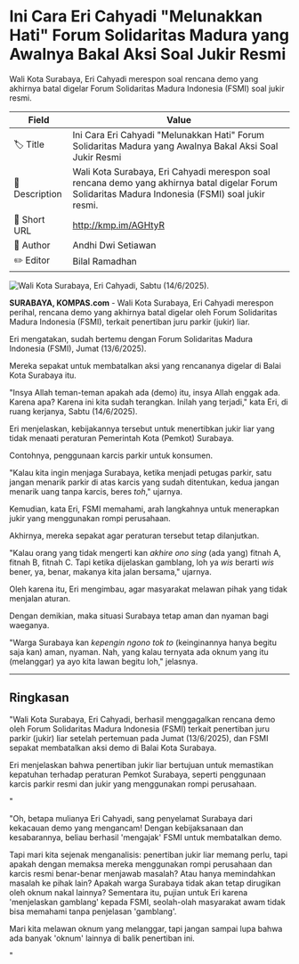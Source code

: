 # Ini Cara Eri Cahyadi "Melunakkan Hati" Forum Solidaritas Madura yang Awalnya Bakal Aksi Soal Jukir Resmi

Wali Kota Surabaya, Eri Cahyadi merespon soal rencana demo yang akhirnya batal digelar Forum Solidaritas Madura Indonesia (FSMI) soal jukir resmi.

| Field         | Value                                                       |
|---------------|-------------------------------------------------------------|
| 🏷️ Title       | Ini Cara Eri Cahyadi "Melunakkan Hati" Forum Solidaritas Madura yang Awalnya Bakal Aksi Soal Jukir Resmi |
| 📝 Description | Wali Kota Surabaya, Eri Cahyadi merespon soal rencana demo yang akhirnya batal digelar Forum Solidaritas Madura Indonesia (FSMI) soal jukir resmi. |
| 🔗 Short URL   | http://kmp.im/AGHtyR |
| 👤 Author      | Andhi Dwi Setiawan |
| ✏️ Editor      | Bilal Ramadhan |

![Wali Kota Surabaya, Eri Cahyadi, Sabtu (14/6/2025).](https://asset.kompas.com/crops/ptP9kLcOzxWiXztSg_NezvdF4rM=/0x0:0x0/750x500/data/photo/2025/06/14/684d71802e47a.jpeg)

**SURABAYA, KOMPAS.com** - Wali Kota Surabaya, Eri Cahyadi merespon perihal, rencana demo yang akhirnya batal digelar oleh Forum Solidaritas Madura Indonesia (FSMI), terkait penertiban juru parkir (jukir) liar.

Eri mengatakan, sudah bertemu dengan Forum Solidaritas Madura Indonesia (FSMI), Jumat (13/6/2025).

Mereka sepakat untuk membatalkan aksi yang rencananya digelar di Balai Kota Surabaya itu.

\"Insya Allah teman-teman apakah ada (demo) itu, insya Allah enggak ada. Karena apa? Karena ini kita sudah terangkan. Inilah yang terjadi,\" kata Eri, di ruang kerjanya, Sabtu (14/6/2025).

Eri menjelaskan, kebijakannya tersebut untuk menertibkan jukir liar yang tidak menaati peraturan Pemerintah Kota (Pemkot) Surabaya.

Contohnya, penggunaan karcis parkir untuk konsumen.

\"Kalau kita ingin menjaga Surabaya, ketika menjadi petugas parkir, satu jangan menarik parkir di atas karcis yang sudah ditentukan, kedua jangan menarik uang tanpa karcis, beres *toh*,\" ujarnya.

Kemudian, kata Eri, FSMI memahami, arah langkahnya untuk menerapkan jukir yang menggunakan rompi perusahaan.

Akhirnya, mereka sepakat agar peraturan tersebut tetap dilanjutkan.

\"Kalau orang yang tidak mengerti kan *akhire* *ono sing* (ada yang) fitnah A, fitnah B, fitnah C. Tapi ketika dijelaskan gamblang, loh ya *wis* berarti *wis* bener, ya, benar, makanya kita jalan bersama,\" ujarnya.

Oleh karena itu, Eri mengimbau, agar masyarakat melawan pihak yang tidak menjalan aturan.

Dengan demikian, maka situasi Surabaya tetap aman dan nyaman bagi waeganya.

\"Warga Surabaya kan *kepengin ngono tok to* (keinginannya hanya begitu saja kan) aman, nyaman. Nah, yang kalau ternyata ada oknum yang itu (melanggar) ya ayo kita lawan begitu loh,\" jelasnya.

---
## Ringkasan

"Wali Kota Surabaya, Eri Cahyadi, berhasil menggagalkan rencana demo oleh Forum Solidaritas Madura Indonesia (FSMI) terkait penertiban juru parkir (jukir) liar setelah pertemuan pada Jumat (13/6/2025), dan FSMI sepakat membatalkan aksi demo di Balai Kota Surabaya.

 Eri menjelaskan bahwa penertiban jukir liar bertujuan untuk memastikan kepatuhan terhadap peraturan Pemkot Surabaya, seperti penggunaan karcis parkir resmi dan jukir yang menggunakan rompi perusahaan.

"

"Oh, betapa mulianya Eri Cahyadi, sang penyelamat Surabaya dari kekacauan demo yang mengancam! Dengan kebijaksanaan dan kesabarannya, beliau berhasil 'mengajak' FSMI untuk membatalkan demo.

 Tapi mari kita sejenak menganalisis: penertiban jukir liar memang perlu, tapi apakah dengan memaksa mereka menggunakan rompi perusahaan dan karcis resmi benar-benar menjawab masalah? Atau hanya memindahkan masalah ke pihak lain? Apakah warga Surabaya tidak akan tetap dirugikan oleh oknum nakal lainnya? Sementara itu, pujian untuk Eri karena 'menjelaskan gamblang' kepada FSMI, seolah-olah masyarakat awam tidak bisa memahami tanpa penjelasan 'gamblang'.

 Mari kita melawan oknum yang melanggar, tapi jangan sampai lupa bahwa ada banyak 'oknum' lainnya di balik penertiban ini.

"
